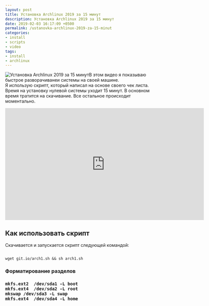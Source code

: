 ```yaml
---
layout: post
title: Установка Archlinux 2019 за 15 минут
description: Установка Archlinux 2019 за 15 минут
date: 2019-02-03 16:17:09 +0500
permalink: /ustanovka-archlinux-2019-za-15-minut
categories: 
- install
- scripts
- video
tags:
- install
- archlinux
---
```

<p><img alt="Установка Archlinux 2019 за 15 минут" class="post-image rounded" src="https://ordanax.github.io/img/ustanovka-archlinux-2019-za-15-minut.png" />В этом видео я показываю быстрое разворачиванеи системы на своей машине.<br />
Я использую скрипт, который написал на основе своего чек листа. Время на установку нулевой системы уходит 15 минут. В основном время тратится на скачивание. Все остальное происходит моментально.</p>

<p><iframe frameborder="0" height="360" src="https://www.youtube.com/embed/nvVF_qKDUeM" width="640"></iframe></p>


<h2>Как использовать скрипт</h2>

<p>Скачивается и запускается скрипт следующей командой:</p>

<code>
wget git.io/arch1.sh &amp;&amp; sh arch1.sh
</code>

<h3>Форматирование разделов<h3>
<code>mkfs.ext2  /dev/sda1 -L boot</code><br>
<code>mkfs.ext4  /dev/sda2 -L root</code><br>
<code>mkswap /dev/sda3 -L swap</code><br>
<code>mkfs.ext4  /dev/sda4 -L home</code>

